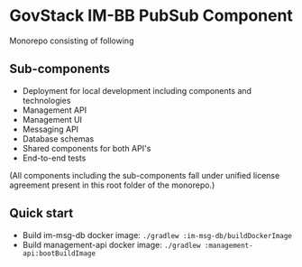 # GovStack IM-BB PubSub Component

Monorepo consisting of following

## Sub-components

- Deployment for local development including components and technologies
- Management API
- Management UI
- Messaging API
- Database schemas
- Shared components for both API's
- End-to-end tests

(All components including the sub-components fall under unified license agreement present in this root folder of the monorepo.)

## Quick start

- Build im-msg-db docker image: ```./gradlew :im-msg-db/buildDockerImage```
- Build management-api docker image: ```./gradlew :management-api:bootBuildImage```
